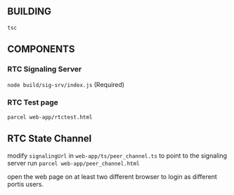## BUILDING
`tsc`

## COMPONENTS

### RTC Signaling Server
`node build/sig-srv/index.js`  (Required)

### RTC Test page
`parcel web-app/rtctest.html`

## RTC State Channel
modify `signalingUrl` in `web-app/ts/peer_channel.ts` to point to the signaling server
run `parcel web-app/peer_channel.html`

open the web page on at least two different browser to login as different portis users.